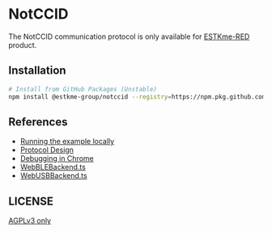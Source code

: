 # NotCCID

The NotCCID communication protocol is only available for [ESTKme-RED] product.

[ESTKme-RED]: https://www.estk.me/product/estkme-red/

## Installation

```bash
# Install from GitHub Packages (Unstable)
npm install @estkme-group/notccid --registry=https://npm.pkg.github.com
```

## References

- [Running the example locally](docs/examples.md)
- [Protocol Design](docs/protocol-design.md)
- [Debugging in Chrome](docs/chrome-debugger.md)
- [WebBLEBackend.ts](src/backends/WebBLEBackend.ts)
- [WebUSBBackend.ts](src/backends/WebUSBBackend.ts)

## LICENSE

[AGPLv3 only](LICENSE.txt)
